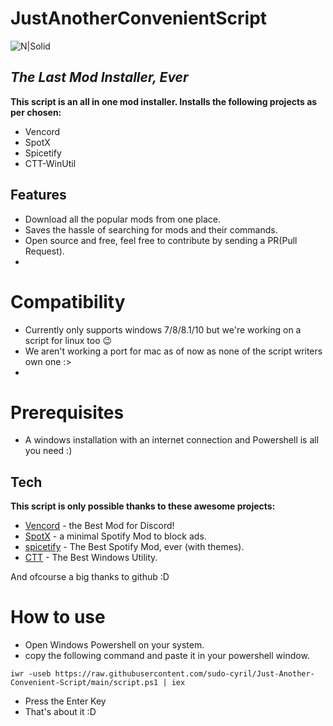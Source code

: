 # JustAnotherConvenientScript
![N|Solid](https://raw.githubusercontent.com/PowerShell/PowerShell/master/assets/ps_black_64.svg?sanitize=true)
## _The Last Mod Installer, Ever_

**This script is an all in one mod installer. Installs the following projects as per chosen:**

- Vencord
- SpotX
- Spicetify
- CTT-WinUtil

## Features
- Download all the popular mods from one place.
- Saves the hassle of searching for mods and their commands.
- Open source and free, feel free to contribute by sending a PR(Pull Request).
- 
# Compatibility
- Currently only supports windows 7/8/8.1/10 but we're working on a script for linux too 😉
- We aren't working a port for mac as of now as none of the script writers own one :>
- 
# Prerequisites
- A windows installation with an internet connection and Powershell is all you need :)
## Tech

**This script is only possible thanks to these awesome projects:**

- [Vencord](https://github.com/Vendicated/Vencord) - the Best Mod for Discord!
- [SpotX](https://github.com/SpotX-Official/SpotX) - a minimal Spotify Mod to block ads.
- [spicetify](https://github.com/spicetify) - The Best Spotify Mod, ever (with themes).
- [CTT](https://github.com/ChrisTitusTech/winutil) - The Best Windows Utility.

And ofcourse a big thanks to github :D

# How to use
- Open Windows Powershell on your system.
- copy the following command and paste it in your powershell window.
```
iwr -useb https://raw.githubusercontent.com/sudo-cyril/Just-Another-Convenient-Script/main/script.ps1 | iex
```
- Press the Enter Key
- That's about it :D
